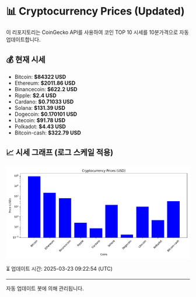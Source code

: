 
# 📊 Cryptocurrency Prices (Updated)

이 리포지토리는 CoinGecko API를 사용하여 코인 TOP 10 시세를 10분가격으로 자동 업데이트합니다.

## 💰 현재 시세
- Bitcoin: **$84322 USD**
- Ethereum: **$2011.86 USD**
- Binancecoin: **$622.2 USD**
- Ripple: **$2.4 USD**
- Cardano: **$0.71033 USD**
- Solana: **$131.39 USD**
- Dogecoin: **$0.170101 USD**
- Litecoin: **$91.78 USD**
- Polkadot: **$4.43 USD**
- Bitcoin-cash: **$322.79 USD**

## 📈 시세 그래프 (로그 스케일 적용)
![Crypto Prices](crypto_prices.png)

⏳ 업데이트 시간: 2025-03-23 09:22:54 (UTC)

---
자동 업데이트 봇에 의해 관리됩니다.

